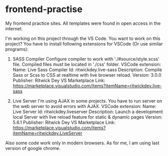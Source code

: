 # frontend-practise

My frontend practice sites.
All templates were found in open access in the internet.

I'm working on this project through the VS Code.
You want to work on this project? You have to install following extensions for VSCode (Or use similar programs):

1.	SASS Compiler
		Configure compiler to work with './#source/style.scss' file. Compiled files must be located in './css' folder.
		VSCode extension:
			Name: Live Sass Compiler
			Id: ritwickdey.live-sass
			Description: Compile Sass or Scss to CSS at realtime with live browser reload.
			Version: 3.0.0
			Publisher: Ritwick Dey
			VS Marketplace Link: https://marketplace.visualstudio.com/items?itemName=ritwickdey.live-sass
			
2.	Live Server
		I'm using AJAX in some projects. You have to run server on the web server to avoid errors with AJAX.
		VSCode extension:
			Name: Live Server
			Id: ritwickdey.liveserver
			Description: Launch a development local Server with live reload feature for static & dynamic pages
			Version: 5.6.1
			Publisher: Ritwick Dey
			VS Marketplace Link: https://marketplace.visualstudio.com/items?itemName=ritwickdey.LiveServer
			
Also some code work only in modern browsers.
As for me, I am using last version of google chrome.
